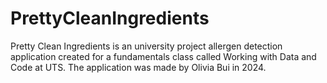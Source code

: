 # PrettyCleanIngredients
Pretty Clean Ingredients is an university project allergen detection application created for a fundamentals class called Working with Data and Code at UTS. The application was made by Olivia Bui in 2024.
